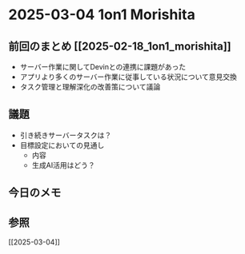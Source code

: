 # 2025-03-04 1on1 Morishita

## 前回のまとめ [[2025-02-18_1on1_morishita]]

- サーバー作業に関してDevinとの連携に課題があった
- アプリより多くのサーバー作業に従事している状況について意見交換
- タスク管理と理解深化の改善策について議論

## 議題

- 引き続きサーバータスクは？
- 目標設定においての見通し
	- 内容
	- 生成AI活用はどう？

## 今日のメモ

## 参照

[[2025-03-04]]